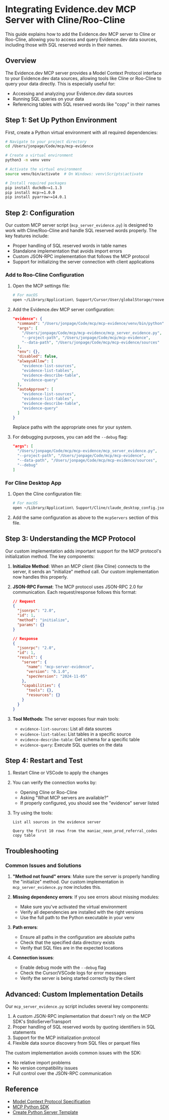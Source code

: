 # Integrating Evidence.dev MCP Server with Cline/Roo-Cline

This guide explains how to add the Evidence.dev MCP server to Cline or Roo-Cline, allowing you to access and query Evidence.dev data sources, including those with SQL reserved words in their names.

## Overview

The Evidence.dev MCP server provides a Model Context Protocol interface to your Evidence.dev data sources, allowing tools like Cline or Roo-Cline to query your data directly. This is especially useful for:

- Accessing and analyzing your Evidence.dev data sources
- Running SQL queries on your data
- Referencing tables with SQL reserved words like "copy" in their names

## Step 1: Set Up Python Environment

First, create a Python virtual environment with all required dependencies:

```bash
# Navigate to your project directory
cd /Users/jonpage/Code/mcp/mcp-evidence

# Create a virtual environment
python3 -m venv venv

# Activate the virtual environment
source venv/bin/activate  # On Windows: venv\Scripts\activate

# Install required packages
pip install duckdb>=1.1.3
pip install mcp>=1.0.0
pip install pyarrow>=14.0.1
```

## Step 2: Configuration

Our custom MCP server script (`mcp_server_evidence.py`) is designed to work with Cline/Roo-Cline and handle SQL reserved words properly. The key features include:

- Proper handling of SQL reserved words in table names
- Standalone implementation that avoids import errors
- Custom JSON-RPC implementation that follows the MCP protocol
- Support for initializing the server connection with client applications

### Add to Roo-Cline Configuration

1. Open the MCP settings file:

   ```bash
   # For macOS
   open ~/Library/Application\ Support/Cursor/User/globalStorage/rooveterinaryinc.roo-cline/settings/cline_mcp_settings.json
   ```

2. Add the Evidence.dev MCP server configuration:

   ```json
   "evidence": {
     "command": "/Users/jonpage/Code/mcp/mcp-evidence/venv/bin/python",
     "args": [
       "/Users/jonpage/Code/mcp/mcp-evidence/mcp_server_evidence.py",
       "--project-path", "/Users/jonpage/Code/mcp/mcp-evidence",
       "--data-path", "/Users/jonpage/Code/mcp/mcp-evidence/sources"
     ],
     "env": {},
     "disabled": false,
     "alwaysAllow": [
       "evidence-list-sources",
       "evidence-list-tables", 
       "evidence-describe-table",
       "evidence-query"
     ],
     "autoApprove": [
       "evidence-list-sources",
       "evidence-list-tables", 
       "evidence-describe-table",
       "evidence-query"
     ]
   }
   ```

   Replace paths with the appropriate ones for your system.

3. For debugging purposes, you can add the `--debug` flag:

   ```json
   "args": [
     "/Users/jonpage/Code/mcp/mcp-evidence/mcp_server_evidence.py",
     "--project-path", "/Users/jonpage/Code/mcp/mcp-evidence",
     "--data-path", "/Users/jonpage/Code/mcp/mcp-evidence/sources",
     "--debug"
   ]
   ```

### For Cline Desktop App

1. Open the Cline configuration file:

   ```bash
   # For macOS
   open ~/Library/Application\ Support/Cline/claude_desktop_config.json
   ```

2. Add the same configuration as above to the `mcpServers` section of this file.

## Step 3: Understanding the MCP Protocol

Our custom implementation adds important support for the MCP protocol's initialization method. The key components:

1. **Initialize Method**: When an MCP client (like Cline) connects to the server, it sends an "initialize" method call. Our custom implementation now handles this properly.

2. **JSON-RPC Format**: The MCP protocol uses JSON-RPC 2.0 for communication. Each request/response follows this format:

   ```json
   // Request
   {
     "jsonrpc": "2.0",
     "id": 1,
     "method": "initialize",
     "params": {}
   }
   
   // Response
   {
     "jsonrpc": "2.0",
     "id": 1,
     "result": {
       "server": {
         "name": "mcp-server-evidence",
         "version": "0.1.0",
         "specVersion": "2024-11-05"
       },
       "capabilities": {
         "tools": {},
         "resources": {}
       }
     }
   }
   ```

3. **Tool Methods**: The server exposes four main tools:
   - `evidence-list-sources`: List all data sources
   - `evidence-list-tables`: List tables in a specific source
   - `evidence-describe-table`: Get schema for a specific table
   - `evidence-query`: Execute SQL queries on the data

## Step 4: Restart and Test

1. Restart Cline or VSCode to apply the changes

2. You can verify the connection works by:
   - Opening Cline or Roo-Cline
   - Asking "What MCP servers are available?"
   - If properly configured, you should see the "evidence" server listed

3. Try using the tools:
   ```
   List all sources in the evidence server
   ```
   
   ```
   Query the first 10 rows from the maniac_neon_prod_referral_codes copy table
   ```

## Troubleshooting

### Common Issues and Solutions

1. **"Method not found" errors**: Make sure the server is properly handling the "initialize" method. Our custom implementation in `mcp_server_evidence.py` now includes this.

2. **Missing dependency errors**: If you see errors about missing modules:
   - Make sure you've activated the virtual environment 
   - Verify all dependencies are installed with the right versions
   - Use the full path to the Python executable in your venv

3. **Path errors**:
   - Ensure all paths in the configuration are absolute paths
   - Check that the specified data directory exists
   - Verify that SQL files are in the expected locations

4. **Connection issues**:
   - Enable debug mode with the `--debug` flag
   - Check the Cursor/VSCode logs for error messages
   - Verify the server is being started correctly by the client

## Advanced: Custom Implementation Details

Our `mcp_server_evidence.py` script includes several key components:

1. A custom JSON-RPC implementation that doesn't rely on the MCP SDK's StdioServerTransport
2. Proper handling of SQL reserved words by quoting identifiers in SQL statements
3. Support for the MCP initialization protocol
4. Flexible data source discovery from SQL files or parquet files

The custom implementation avoids common issues with the SDK:
- No relative import problems
- No version compatibility issues
- Full control over the JSON-RPC communication

## Reference

- [Model Context Protocol Specification](https://spec.modelcontextprotocol.io/specification/2024-11-05/architecture/)
- [MCP Python SDK](https://pypi.org/project/mcp/)
- [Create Python Server Template](https://github.com/modelcontextprotocol/create-python-server)